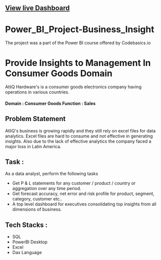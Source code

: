 ## [View live Dashboard](https://app.powerbi.com/view?r=eyJrIjoiMDk3ZDFjM2YtNDg3Ny00ZmQ0LTgwMTQtMjc1MDdkNmU4OGIyIiwidCI6ImM2ZTU0OWIzLTVmNDUtNDAzMi1hYWU5LWQ0MjQ0ZGM1YjJjNCJ9)

# Power_BI_Project-Business_Insight
The project was a part of the Power BI course offered by Codebasics.io 


# Provide Insights to Management In Consumer Goods Domain
AtliQ Hardware's is a consumer goods electronics company having operations in various countries.

#### Domain : Consumer Goods Function : Sales

## Problem Statement
AtliQ's business is growing rapidly and they still rely on excel files for data analytics. Excel files are hard to consume and not effective in generating insights. Also due to the lack of effective analytics the company faced a major loss in Latin America.

## Task :
As a data analyst, perform the following tasks

* Get P & L statements for any customer / product / country or aggregation over any time period.
* Get forecast accuracy, net error and risk profile for product, segment, category, customer etc..
* A top level dashboard for executives consolidating top insights from all dimensions of business.

## Tech Stacks :

* SQL
* PowerBI Desktop
* Excel
* Dax Language


